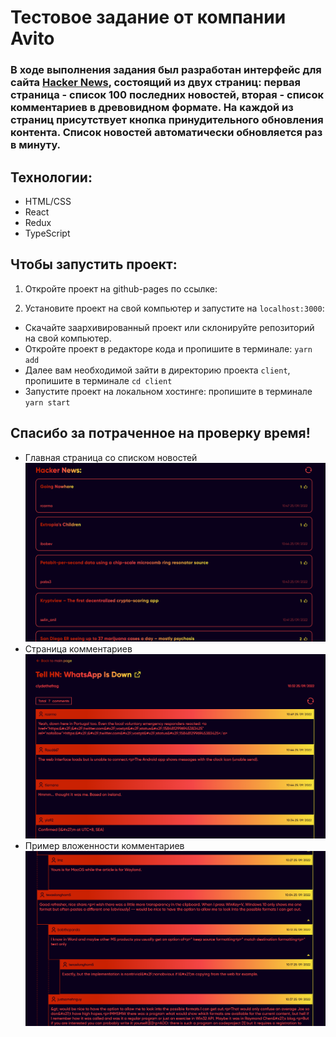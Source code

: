 # Тестовое задание от компании Avito

### В ходе выполнения задания был разработан интерфейс для сайта <a href="https://news.ycombinator.com/news">Hacker News</a>, состоящий из двух страниц: первая страница - список 100 последних новостей, вторая - список комментариев в древовидном формате. На каждой из страниц присутствует кнопка принудительного обновления контента. Список новостей автоматически обновляется раз в минуту.

## Технологии:
- HTML/CSS
- React
- Redux
- TypeScript

## Чтобы запустить проект:

1. Откройте проект на github-pages по ссылке:

2. Установите проект на свой компьютер и запустите на <code>localhost:3000</code>:
  - Скачайте заархивированный проект или склонируйте репозиторий на свой компьютер.
  - Откройте проект в редакторе кода и пропишите в терминале: <code>yarn add</code>
  - Далее вам необходимой зайти в директорию проекта <code>client</code>, пропишите в терминале <code>cd client</code>
  - Запустите проект на локальном хостинге: пропишите в терминале <code>yarn start</code>

## Спасибо за потраченное на проверку время!
- Главная страница со списком новостей
![Иллюстрация к проекту](https://github.com/egorchh/avito-test-task/raw/master/src/assets/screens/1.png)
- Страница комментариев
![Иллюстрация к проекту](https://github.com/egorchh/avito-test-task/raw/master/src/assets/screens/2.png)
- Пример вложенности комментариев
![Иллюстрация к проекту](https://github.com/egorchh/avito-test-task/raw/master/src/assets/screens/3.png)

